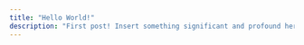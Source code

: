 ```yaml
---
title: "Hello World!"
description: "First post! Insert something significant and profound here."
---
```

